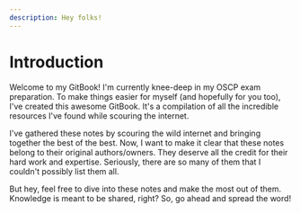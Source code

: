 ```yaml
---
description: Hey folks!
---
```


# Introduction

Welcome to my GitBook! I'm currently knee-deep in my OSCP exam preparation. To make things easier for myself (and hopefully for you too), I've created this awesome GitBook. It's a compilation of all the incredible resources I've found while scouring the internet.

I've gathered these notes by scouring the wild internet and bringing together the best of the best. Now, I want to make it clear that these notes belong to their original authors/owners. They deserve all the credit for their hard work and expertise. Seriously, there are so many of them that I couldn't possibly list them all.

But hey, feel free to dive into these notes and make the most out of them. Knowledge is meant to be shared, right? So, go ahead and spread the word!
